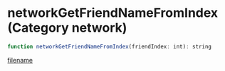 # networkGetFriendNameFromIndex (Category network)

```js
function networkGetFriendNameFromIndex(friendIndex: int): string
```

[filename](networkGetFriendNameFromIndex_m.md ':include')